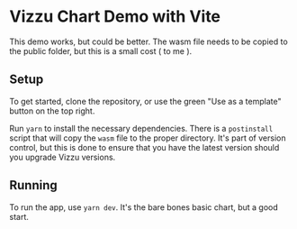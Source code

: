# Vizzu Chart Demo with Vite

This demo works, but could be better. The wasm file needs to be copied to the public folder, but this is a small cost ( to me ).

## Setup

To get started, clone the repository, or use the green "Use as a template" button on the top right.

Run `yarn` to install the necessary dependencies. There is a `postinstall` script that will copy the `wasm` file to the proper directory. It's part of version control, but this is done to ensure that you have the latest version should you upgrade Vizzu versions.

## Running

To run the app, use `yarn dev`. It's the bare bones basic chart, but a good start.
